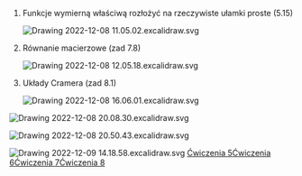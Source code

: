 1. Funkcje wymierną właściwą rozłożyć na rzeczywiste ułamki proste (5.15)  
   
   ![Drawing 2022-12-08 11.05.02.excalidraw.svg](/Notatki/Semestr%201/Algebra%20liniowa%20z%20geometri%C4%85%20analityczn%C4%85/%C4%86wiczenia/Kolos%202/Drawing%202022-12-08%2011.05.02.excalidraw.svg)
   
2. Równanie macierzowe (zad 7.8)  
   
   ![Drawing 2022-12-08 12.05.18.excalidraw.svg](/Notatki/Semestr%201/Algebra%20liniowa%20z%20geometri%C4%85%20analityczn%C4%85/%C4%86wiczenia/Kolos%202/Drawing%202022-12-08%2012.05.18.excalidraw.svg)
   
3. Układy Cramera (zad 8.1)
   
   ![Drawing 2022-12-08 16.06.01.excalidraw.svg](/Notatki/Semestr%201/Algebra%20liniowa%20z%20geometri%C4%85%20analityczn%C4%85/%C4%86wiczenia/Kolos%202/Drawing%202022-12-08%2016.06.01.excalidraw.svg)
   


![Drawing 2022-12-08 20.08.30.excalidraw.svg](/Notatki/Semestr%201/Algebra%20liniowa%20z%20geometri%C4%85%20analityczn%C4%85/%C4%86wiczenia/Kolos%202/Drawing%202022-12-08%2020.08.30.excalidraw.svg)

![Drawing 2022-12-08 20.50.43.excalidraw.svg](/Notatki/Semestr%201/Algebra%20liniowa%20z%20geometri%C4%85%20analityczn%C4%85/%C4%86wiczenia/Kolos%202/Drawing%202022-12-08%2020.50.43.excalidraw.svg)

![Drawing 2022-12-09 14.18.58.excalidraw.svg](/Notatki/Semestr%201/Algebra%20liniowa%20z%20geometri%C4%85%20analityczn%C4%85/%C4%86wiczenia/Kolos%202/Drawing%202022-12-09%2014.18.58.excalidraw.svg)
[Ćwiczenia 5](/Notatki/Semestr%201/Algebra%20liniowa%20z%20geometri%C4%85%20analityczn%C4%85/%C4%86wiczenia/%C4%86wiczenia%205/%C4%86wiczenia%205.md)[Ćwiczenia 6](/Notatki/Semestr%201/Algebra%20liniowa%20z%20geometri%C4%85%20analityczn%C4%85/%C4%86wiczenia/%C4%86wiczenia%206/%C4%86wiczenia%206.md)[Ćwiczenia 7](/Notatki/Semestr%201/Algebra%20liniowa%20z%20geometri%C4%85%20analityczn%C4%85/%C4%86wiczenia/%C4%86wiczenia%207/%C4%86wiczenia%207.md)[Ćwiczenia 8](/Notatki/Semestr%201/Algebra%20liniowa%20z%20geometri%C4%85%20analityczn%C4%85/%C4%86wiczenia/%C4%86wiczenia%208/%C4%86wiczenia%208.md)